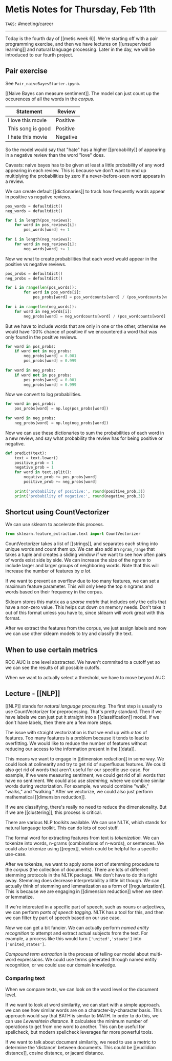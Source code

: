 # Metis Notes for Thursday, Feb 11th
`TAGS:` #meeting/career

---
Today is the fourth day of [[metis week 6]]. We're starting off with a pair programming exercise, and then we have lectures on [[unsupervised learning]] and natural language processing. Later in the day, we will be introduced to our fourth project. 

## Pair exercise
See `Pair_naiveBayesStarter.ipynb`. 

[[Naive Bayes can measure sentiment]]. The model can just count up the occurences of all the words in the *corpus*.

| Statement         | Review   |
| ----------------- | -------- |
| I love this movie | Positive |
| This song is good | Positive |
| I hate this movie | Negative | 

So the model would say that "hate" has a higher [[probability]] of appearing in a negative review than the word "love" does. 

Caveats: naive bayes has to be given at least a little probability of any word appearing in each review. This is because we don't want to end up multiplying the probabilities by zero if a never-before-seen word appears in a review. 

We can create default [[dictionaries]] to track how frequently words appear in positive vs negative reviews.

```python
pos_words = defaultdict()
neg_words = defaultdict()

for i in length(pos_reviews):
	for word in pos_reviews[i]:
		pos_words[word] += 1
		
for i in length(neg_reviews):
	for word in neg_reviews[i]:
		neg_words[word] += 1
```

Now we wnat to create probabilities that each word would appear in the positive vs negative reviews.

```python
pos_probs = defaultdict()
neg_probs = defaultdict()

for i in range(len(pos_words)):
        for word in pos_words[i]:
            pos_probs[word] = pos_wordcounts[word] / (pos_wordcounts[word] + neg_wordcounts[word])
            
for i in range(len(neg_words)):
    for word in neg_words[i]:
        neg_probs[word] = neg_wordcounts[word] / (pos_wordcounts[word] + neg_wordcounts[word])			

```

But we have to include words that are only in one or the other, otherwise we would have 100% chance of positive if we encountered a word that was only found in the positive reviews. 

```python
for word in pos_probs:
    if word not in neg_probs:
        neg_probs[word] = 0.001
        pos_probs[word] = 0.999
        
for word in neg_probs:
    if word not in pos_probs:
        pos_probs[word] = 0.001
        neg_probs[word] = 0.999
```

Now we convert to log probabilities.

```python
for word in pos_probs:
    pos_probs[word] = np.log(pos_probs[word])
    
for word in neg_probs:
    neg_probs[word] = np.log(neg_probs[word])
```

Now we can use these dictionaries to sum the probabilities of each word in a new review, and say what probability the review has for being positive or negative. 

```python
def predict(text):
	text = text.lower()
	positive_prob = 1
	negative_prob = 1
	for word in text.split():
		negative_prob += pos_probs[word]
		positive_prob += neg_probs[word]
		
	print('probability of positive:', round(positive_prob,3))
    print('probability of negative:', round(negative_prob,3))
```

## Shortcut using CountVectorizer
We can use sklearn to accelerate this process.

```python
from sklearn.feature_extraction.text import CountVectorizer
```

CountVectorizer takes a list of [[strings]], and separates each string into unique words and count them up. We can also add an `ngram_range` that takes a tuple and creates a sliding window if we want to see how often pairs of words exist side by side. We can increase the size of the ngram to include larger and larger groups of neighboring words. Note that this will increase the number of features by *a lot*. 

If we want to prevent an overflow due to too many features, we can set a maximum feature parameter. This will only keep the top *n* ngrams and words based on their frequency in the corpus. 

Sklearn stores this matrix as a *sparse matrix* that includes only the cells that have a non-zero value. This helps cut down on memory needs. Don't take it out of this format unless you have to, since sklearn will work great with this format. 

After we extract the features from the corpus, we just assign labels and now we can use other sklearn models to try and classify the text. 

## When to use certain metrics
ROC AUC is one level abstracted. We haven't commited to a cutoff yet so we can see the results of all possible cutoffs. 

When we want to actually select a threshold, we have to move beyond AUC

## Lecture - [[NLP]]
[[NLP]] stands for *natural language processing.* The first step is usually to use CountVectorizer for preprocessing. That's pretty standard. Then if we have labels we can just put it straight into a [[classification]] model. If we don't have labels, then there are a few more steps. 

The issue with straight vectorization is that we end up with *a ton* of features. Too many features is a problem because it tends to lead to overfitting. We would like to reduce the number of features without reducing our access to the information present in the [[data]]. 

This means we want to engage in [[dimension reduction]] in some way. We could look at colinearity and try to get rid of superfluous features. We could also get rid of words that aren't useful for our specific use-case. For example, if we were measuring sentiment, we could get rid of all words that have no sentiment. We could also use *stemming,* where we combine similar words during vectorization. For example, we would combine "walk," "walks," and "walking." After we vectorize, we could also just perform mathematical [[dimension reduction]].
 
If we are classifying, there's really no need to reduce the dimensionality. But if we are [[clustering]], this process is critical.

There are various NLP toolkits available. We can use NLTK, which stands for natural langauge toolkit. This can do lots of cool stuff. 

The formal word for extracting features from text is *tokenization.* We can tokenize into words, n-grams (combinations of n-words), or sentences. We could also tokenize using [[regex]], which could be helpful for a specific use-case. 

After we tokenize, we want to apply some sort of stemming procedure to the *corpus* (the collection of documents). There are lots of different stemming protocols in the NLTK package. We don't have to do this right away. Stemming does decrease interpretability a little bit though. We can actually think of stemming and lemmatization as a form of [[regularization]]. This is because we are engaging in [[dimension reduction]] when we stem or lemmatize. 

If we're interested in a specific part of speech, such as nouns or adjectives, we can perform *parts of speech tagging.* NLTK has a tool for this, and then we can filter by part of speech based on our use case.

Now we can get a bit fancier. We can actually perform *named entity recognition* to attempt and extract actual subjects from the text. For example, a process like this would turn `['united','staate']` into `['united_states']`. 

*Compound term extraction* is the process of telling our model about multi-word expressions. We could use terms generated through named entity recognition, or we could use our domain knowledge.

### Comparing text
When we compare texts, we can look on the word level or the document level. 

If we want to look at word similarity, we can start with a simple approach. we can see how similar words are on a character-by-character basis. This approach would say that BATH is similar to MATH. In order to do this, we can use *Levenshtein distance*. It calculates the minimum number of operations to get from one word to another. This can be useful for spellcheck, but modern spellcheck leverages far more powerful tools. 

If we want to talk about document similarity, we need to use a metric to determine the 'distance' between documents. This could be [[euclidian distance]], cosine distance, or jacard distance. 